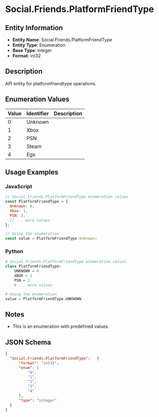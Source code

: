 # Social.Friends.PlatformFriendType

## Entity Information
- **Entity Name**: Social.Friends.PlatformFriendType
- **Entity Type**: Enumeration
- **Base Type**: integer
- **Format**: int32

## Description
API entity for platformfriendtype operations.

## Enumeration Values

| Value | Identifier | Description |
|-------|------------|-------------|
| 0 | Unknown |  |
| 1 | Xbox |  |
| 2 | PSN |  |
| 3 | Steam |  |
| 4 | Egs |  |

## Usage Examples

### JavaScript
```javascript
// Social.Friends.PlatformFriendType enumeration values
const PlatformFriendType = {
  Unknown: 0,
  Xbox: 1,
  PSN: 2,
  // ... more values
};

// Using the enumeration
const value = PlatformFriendType.Unknown;
```

### Python
```python
# Social.Friends.PlatformFriendType enumeration values
class PlatformFriendType:
    UNKNOWN = 0
    XBOX = 1
    PSN = 2
    # ... more values

# Using the enumeration
value = PlatformFriendType.UNKNOWN
```

## Notes
- This is an enumeration with predefined values.

## JSON Schema
```json
{
  "Social.Friends.PlatformFriendType":   {
      "format": "int32",
      "enum": [
          "0",
          "1",
          "2",
          "3",
          "4"
      ],
      "type": "integer"
  }
}
```

